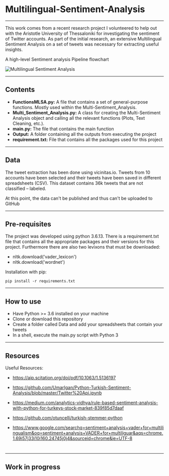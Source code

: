# Multilingual-Sentiment-Analysis
---

This work comes from a recent research project I volunteered to help out with the Aristotle University of Thessaloniki for investigating the sentiment of Twitter accounts. As part of the initial research, an extensive Multilingual Sentiment Analysis on a set of tweets was necessary for extracting useful insights.

A high-level Sentiment analysis Pipeline flowchart

![Multilingual Sentiment Analysis](https://user-images.githubusercontent.com/32909949/166109672-2378697d-ed71-4ccc-bdf0-bf5a7d10b5cf.png)

---

## Contents
- **FunctionsMLSA.py:**  A file that contains a set of general-purpose functions. Mostly used within the Multi-Sentiment_Analysis.
- **Multi_Sentiment_Analysis.py:** A class for creating the Multi-Sentiment Analysis object and calling all the relevant functions (Plots, Text Cleaning, etc.).
- **main.py:** The file that contains the main function
- **Output:** A folder containing all the outputs from executing the project
- **requirement.txt:** File that contains all the packages used for this project

---

## Data
The tweet extraction has been done using vicinitas.io. Tweets from 10 accounts have been selected and their tweets have been saved in different spreadsheets (CSV).  This dataset contains 36k tweets that are not classified – labeled.

At this point, the data can't be published and thus can't be uploaded to GitHub

---

## Pre-requisites
The project was developed using python 3.6.13. There is a requirement.txt file that contains all the appropriate packages and their versions for this project.
Furthermore there are also two levixons that must be downloaded:
- nltk.download('vader_lexicon')
- nltk.download('wordnet')

Installation with pip:

```pip install -r requirements.txt```

---

## How to use
- Have Python >= 3.6 installed on your machine
- Clone or download this repository
- Create a folder called Data and add your spreadsheets that contain your tweets
- In a shell, execute the main.py script with Python 3

---

## Resources

Useful Resources:

- https://aip.scitation.org/doi/pdf/10.1063/1.5136197

- https://github.com/UmarIgan/Python-Turkish-Sentiment-Analysis/blob/master/Twitter%20Api.ipynb

- https://medium.com/analytics-vidhya/rule-based-sentiment-analysis-with-python-for-turkeys-stock-market-839f85d7daaf

- https://github.com/otuncelli/turkish-stemmer-python

- https://www.google.com/searchq=sentiment+analysis+vader+for+multilingualism&oq=sentiment+analysis+VADER+for+multiliguar&aqs=chrome.1.69i57j33i10i160.24745j0j4&sourceid=chrome&ie=UTF-8

#
---

## Work in progress
